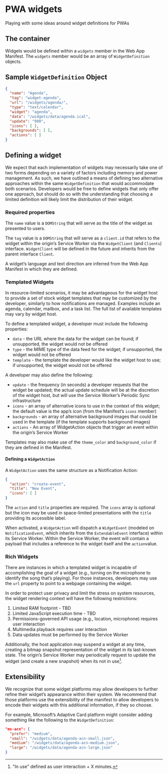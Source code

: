 # PWA widgets

Playing with some ideas around widget definitions for PWAs

## The container

Widgets would be defined within a `widgets` member in the Web App Manifest. The `widgets` member would be an array of `WidgetDefinition` objects.

## Sample `WidgetDefinition` Object

```json
{
  "name": "Agenda",
  "tag": "widget-agenda",
  "url": "/widgets/agenda/",
  "type": "text/calendar",
  "widget": "agenda",
  "data": "/widgets/data/agenda.ical",
  "update": "900",
  "icons": [ ],
  "backgrounds": [ ],
  "actions": [ ]
}
```

## Defining a widget

We expect that each implementation of widgets may necessarily take one of two forms depending on a variety of factors including memory and power management. As such, we have outlined a means of defining two alternative approaches within the same `WidgetDefinition` that would accommodate both scenarios. Developers would be free to define widgets that only offer one approach, but should do so with the understanding that choosing a limited definition will likely limit the distribution of their widget.

### Required properties

The `name` value is a `DOMString` that will serve as the title of the widget as presented to users.

The `tag` value is a `DOMString` that will serve as a `client.id` that refers to the widget within the origin’s Service Worker via the `WidgetClient` (and `Clients`) interface. `WidgetClient` will be defined in the future and inherits from the parent interface `Client`.

A widget’s language and text direction are inferred from the Web App Manifest in which they are defined.

### Templated Widgets

In resource-limited scenarios, it may be advantageous for the widget host to provide a set of stock widget templates that may be customized by the developer, similarly to how notifications are managed. Examples include an agenda, calendar, mailbox, and a task list. The full list of available templates may vary by widget host.

To define a templated widget, a developer must include the following properties:

* `data` - the URL where the data for the widget can be found; if unsupported, the widget would not be offered
* `type` - the MIME type of the data feed for the widget; if unsupported, the widget would not be offered
* `template` - the template the developer would like the widget host to use; if unsupported, the widget would not be offered

A developer may also define the following:

* `update` - the frequency (in seconds) a developer requests that the widget be updated; the actual update schedule will be at the discretion of the widget host, but will use the Service Worker’s Periodic Sync infrastructure
* `icons` - an array of alternative icons to use in the context of this widget; the default value is the app’s icon (from the Manifest’s `icons` member)
* `backgrounds` - an array of alternative background images that could be used in the template (if the template supports background images)
* `actions` - An array of WidgetAction objects that trigger an event within the origin’s Service Worker

Templates may also make use of the `theme_color` and `background_color` if they are defined in the Manifest.

#### Defining a `WidgetAction`

A `WidgetAction` uses the same structure as a Notification Action:

```json
{
  "action": "create-event",
  "title": "New Event",
  "icons": [ ]
}
```

The `action` and `title` properties are required. The `icons` array is optional but the icon may be used in space-limited presentations with the `title` providing its accessible label.

When activated, a `WidgetAction` will dispatch a `WidgetEvent` (modeled on `NotificationEvent`, which inherits from the `ExtendableEvent` interface) within its Service Worker. Within the Service Worker, the event will contain a payload that includes a reference to the widget itself and the `action`value.

### Rich Widgets

There are instances in which a templated widget is incapable of accomplishing the goal of a widget (e.g., turning on the microphone to identify the song that’s playing). For those instances, developers may use the `url` property to point to a webpage containing the widget.

In order to protect user privacy and limit the stress on system resources, the widget rendering context will have the following restrictions:

1. Limited RAM footprint - TBD
2. Limited JavaScript execution time - TBD
3. Permissions-governed API usage (e.g., location, microphone) requires user interaction
4. Multimedia playback requires user interaction
5. Data updates must be performed by the Service Worker

Additionally, the host application may suspend a widget at any time, creating a bitmap snapshot representation of the widget in its last-known state. The origin’s Service Worker may periodically request to update the widget (and create a new snapshot) when its not in use[^1].

## Extensibility

We recognize that some widget platforms may allow developers to further refine their widget’s appearance within their system. We recommend that those platforms use the extensibility of the manifest to allow developers to encode their widgets with this additional information, if they so choose.

For example, Microsoft’s Adaptive Card platform might consider adding something like the following to the `WidgetDefinition`:

```json
"ms-acn": {
  "prefer": "medium",
  "small": "/widgets/data/agenda-acn-small.json",
  "medium": "/widgets/data/agenda-acn-medium.json",
  "large": "/widgets/data/agenda-acn-large.json"
}
```


[^1]: "In use" defined as user interaction + X minutes.